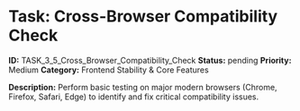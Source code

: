 # Task: Cross-Browser Compatibility Check

**ID:** TASK_3_5_Cross_Browser_Compatibility_Check
**Status:** pending
**Priority:** Medium
**Category:** Frontend Stability & Core Features

**Description:**
Perform basic testing on major modern browsers (Chrome, Firefox, Safari, Edge) to identify and fix critical compatibility issues.
